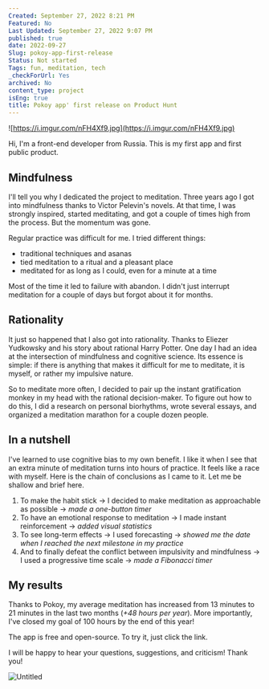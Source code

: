 ```yaml
---
Created: September 27, 2022 8:21 PM
Featured: No
Last Updated: September 27, 2022 9:07 PM
published: true
date: 2022-09-27
Slug: pokoy-app-first-release
Status: Not started
Tags: fun, meditation, tech
_checkForUrl: Yes
archived: No
content_type: project
isEng: true
title: Pokoy app' first release on Product Hunt
---
```


![https://i.imgur.com/nFH4Xf9.jpg](https://i.imgur.com/nFH4Xf9.jpg)

Hi, I'm a front-end developer from Russia. This is my first app and first public product.

## **Mindfulness**
I'll tell you why I dedicated the project to meditation. Three years ago I got into mindfulness thanks to Victor Pelevin's novels. At that time, I was strongly inspired, started meditating, and got a couple of times high from the process. But the momentum was gone.

Regular practice was difficult for me. I tried different things:

- traditional techniques and asanas
- tied meditation to a ritual and a pleasant place
- meditated for as long as I could, even for a minute at a time

Most of the time it led to failure with abandon. I didn't just interrupt meditation for a couple of days but forgot about it for months.

## **Rationality**

It just so happened that I also got into rationality. Thanks to Eliezer Yudkowsky and his story about rational Harry Potter. One day I had an idea at the intersection of mindfulness and cognitive science. Its essence is simple: if there is anything that makes it difficult for me to meditate, it is myself, or rather my impulsive nature.

So to meditate more often, I decided to pair up the instant gratification monkey in my head with the rational decision-maker. To figure out how to do this, I did a research on personal biorhythms, wrote several essays, and organized a meditation marathon for a couple dozen people.

## **In a nutshell**

I've learned to use cognitive bias to my own benefit. I like it when I see that an extra minute of meditation turns into hours of practice. It feels like a race with myself. Here is the chain of conclusions as I came to it. Let me be shallow and brief here.

1. To make the habit stick -> I decided to make meditation as approachable as possible → *made a one-button timer*
2. To have an emotional response to meditation → I made instant reinforcement → *added visual statistics*
3. To see long-term effects → I used forecasting → *showed me the date when I reached the next milestone in my practice*
4. And to finally defeat the conflict between impulsivity and mindfulness -> I used a progressive time scale → *made a Fibonacci timer*

## **My results**

Thanks to Pokoy, my average meditation has increased from 13 minutes to 21 minutes in the last two months (*+48 hours per year*). More importantly, I've closed my goal of 100 hours by the end of this year!

The app is free and open-source. To try it, just click the link.

I will be happy to hear your questions, suggestions, and criticism! Thank you!

![Untitled](Pokoy%20app%20first%20release%20on%20Product%20Hunt/Untitled.png)